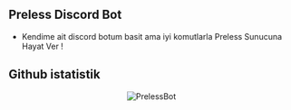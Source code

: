 
## Preless Discord Bot

- Kendime ait discord botum basit ama iyi komutlarla Preless Sunucuna Hayat Ver !



## Github istatistik

<p align="center"><img src="https://github-readme-stats.vercel.app/api?username=prelessbot&theme=dark&show_icons=true" alt="PrelessBot" /></p>

